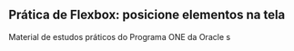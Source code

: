 ## Prática de Flexbox: posicione elementos na tela

Material de estudos práticos do Programa ONE da Oracle
s